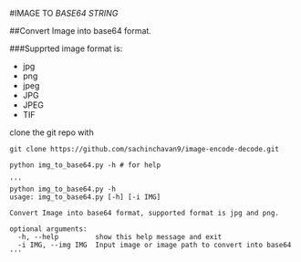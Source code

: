 #IMAGE TO _BASE64 STRING_

##Convert Image into base64 format.

###Supprted image format is:

* jpg
* png
* jpeg
* JPG
* JPEG
* TIF

clone the git repo with
```
git clone https://github.com/sachinchavan9/image-encode-decode.git
```

```
python img_to_base64.py -h # for help

'''
python img_to_base64.py -h
usage: img_to_base64.py [-h] [-i IMG]

Convert Image into base64 format, supported format is jpg and png.

optional arguments:
  -h, --help         show this help message and exit
  -i IMG, --img IMG  Input image or image path to convert into base64
'''
